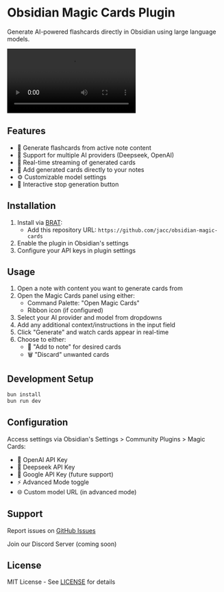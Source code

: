 # Obsidian Magic Cards Plugin

Generate AI-powered flashcards directly in Obsidian using large language models.

![Demo](https://raw.githubusercontent.com/jacc/obsidian-magic-cards/refs/heads/main/.github/demo.mp4)

## Features

- 🚀 Generate flashcards from active note content
- 🔌 Support for multiple AI providers (Deepseek, OpenAI)
- 🌊 Real-time streaming of generated cards
- 📝 Add generated cards directly to your notes
- ⚙️ Customizable model settings
- 🛑 Interactive stop generation button

## Installation

1. Install via [BRAT](https://github.com/TfTHacker/obsidian42-brat):
   - Add this repository URL: `https://github.com/jacc/obsidian-magic-cards`
2. Enable the plugin in Obsidian's settings
3. Configure your API keys in plugin settings

## Usage

1. Open a note with content you want to generate cards from
2. Open the Magic Cards panel using either:
   - Command Palette: "Open Magic Cards"
   - Ribbon icon (if configured)
3. Select your AI provider and model from dropdowns
4. Add any additional context/instructions in the input field
5. Click "Generate" and watch cards appear in real-time
6. Choose to either:
   - 💾 "Add to note" for desired cards
   - 🗑️ "Discard" unwanted cards

## Development Setup

```bash
bun install
bun run dev
```

## Configuration

Access settings via Obsidian's Settings > Community Plugins > Magic Cards:

- 🔑 OpenAI API Key
- 🔑 Deepseek API Key
- 🔑 Google API Key (future support)
- ⚡ Advanced Mode toggle
- 🌐 Custom model URL (in advanced mode)

## Support

Report issues on [GitHub Issues](https://github.com/jacc/obsidian-magic-cards/issues)

Join our Discord Server (coming soon)

## License

MIT License - See [LICENSE](https://github.com/jacc/obsidian-magic-cards/blob/main/LICENSE) for details
